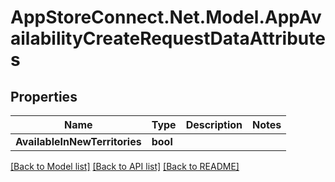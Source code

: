 # AppStoreConnect.Net.Model.AppAvailabilityCreateRequestDataAttributes

## Properties

Name | Type | Description | Notes
------------ | ------------- | ------------- | -------------
**AvailableInNewTerritories** | **bool** |  | 

[[Back to Model list]](../README.md#documentation-for-models) [[Back to API list]](../README.md#documentation-for-api-endpoints) [[Back to README]](../README.md)

